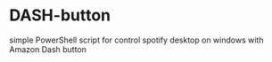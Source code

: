 # DASH-button

simple PowerShell script for control spotify desktop on windows with Amazon Dash button
